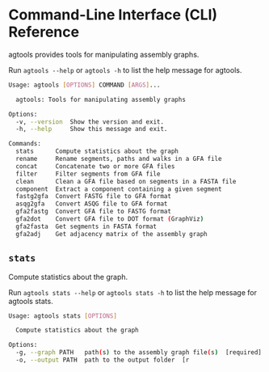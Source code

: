 # Command-Line Interface (CLI) Reference

agtools provides tools for manipulating assembly graphs.

Run `agtools --help` or `agtools -h` to list the help message for agtools.

```bash
Usage: agtools [OPTIONS] COMMAND [ARGS]...

  agtools: Tools for manipulating assembly graphs

Options:
  -v, --version  Show the version and exit.
  -h, --help     Show this message and exit.

Commands:
  stats      Compute statistics about the graph
  rename     Rename segments, paths and walks in a GFA file
  concat     Concatenate two or more GFA files
  filter     Filter segments from GFA file
  clean      Clean a GFA file based on segments in a FASTA file
  component  Extract a component containing a given segment
  fastg2gfa  Convert FASTG file to GFA format
  asqg2gfa   Convert ASQG file to GFA format
  gfa2fastg  Convert GFA file to FASTG format
  gfa2dot    Convert GFA file to DOT format (GraphViz)
  gfa2fasta  Get segments in FASTA format
  gfa2adj    Get adjacency matrix of the assembly graph
```

## `stats`

Compute statistics about the graph.

Run `agtools stats --help` or `agtools stats -h` to list the help message for agtools stats.

```bash
Usage: agtools stats [OPTIONS]

  Compute statistics about the graph

Options:
  -g, --graph PATH   path(s) to the assembly graph file(s)  [required]
  -o, --output PATH  path to the output folder  [r
```